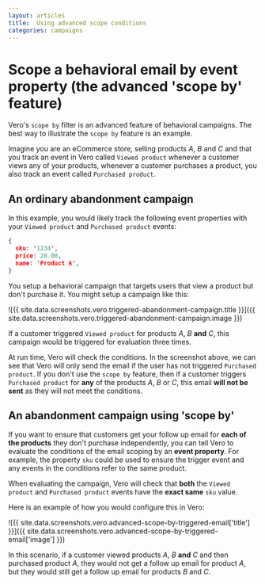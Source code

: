 ```yaml
---
layout: articles
title:  Using advanced scope conditions
categories: campaigns
---
```


# Scope a behavioral email by event property (the advanced 'scope by' feature)

Vero's `scope by` filter is an advanced feature of behavioral campaigns. The best way to illustrate the `scope by` feature is an example.

Imagine you are an eCommerce store, selling products *A*, *B* and *C* and that you track an event in Vero called `Viewed product` whenever a customer views any of your products, whenever a customer purchases a product, you also track an event called `Purchased product`.

## An ordinary abandonment campaign

In this example, you would likely track the following event properties with your `Viewed product` and `Purchased product` events:

~~~json
{
  sku: '1234',
  price: 20.00,
  name: 'Product A',
}
~~~

You setup a behavioral campaign that targets users that view a product but don't purchase it. You might setup a campaign like this:

![{{ site.data.screenshots.vero.triggered-abandonment-campaign.title }}]({{  site.data.screenshots.vero.triggered-abandonment-campaign.image }})

If a customer triggered `Viewed product` for products *A*, *B* **and** *C*, this campaign would be triggered for evaluation three times. 

At run time, Vero will check the conditions. In the screenshot above, we can see that Vero will only send the email if the user has not triggered `Purchased product`. If you don't use the `scope by` feature, then if a customer triggers `Purchased product` for **any** of the products *A*, *B* or *C*, this email **will not be sent** as they will not meet the conditions.

## An abandonment campaign using 'scope by'

If you want to ensure that customers get your follow up email for **each of the products** they don't purchase independently, you can tell Vero to evaluate the conditions of the email scoping by an **event property**. For example, the property `sku` could be used to ensure the trigger event and any events in the conditions refer to the same product.

When evaluating the campaign, Vero will check that **both** the `Viewed product` and `Purchased product` events have the **exact same** `sku` value.

Here is an example of how you would configure this in Vero:

![{{ site.data.screenshots.vero.advanced-scope-by-triggered-email['title'] }}]({{  site.data.screenshots.vero.advanced-scope-by-triggered-email['image'] }})

In this scenario, if a customer viewed products *A*, *B* **and** *C* and then purchased product *A*, they would not get a follow up email for product *A*, but they would still get a follow up email for products *B* and *C*.